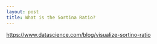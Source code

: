 ```yaml
---
layout: post
title: What is the Sortina Ratio?
---
```


https://www.datascience.com/blog/visualize-sortino-ratio
